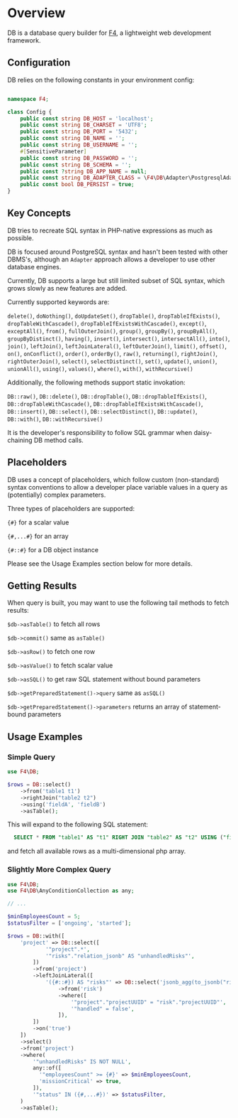 # Overview

DB is a database query builder for [F4](https://github.com/f4php/f4), a lightweight web development framework.

## Configuration

DB relies on the following constants in your environment config:

```php

namespace F4;

class Config {
    public const string DB_HOST = 'localhost';
    public const string DB_CHARSET = 'UTF8';
    public const string DB_PORT = '5432';
    public const string DB_NAME = '';
    public const string DB_USERNAME = '';
    #[SensitiveParameter]
    public const string DB_PASSWORD = '';
    public const string DB_SCHEMA = '';
    public const ?string DB_APP_NAME = null;
    public const string DB_ADAPTER_CLASS = \F4\DB\Adapter\PostgresqlAdapter::class;
    public const bool DB_PERSIST = true;
}
```

## Key Concepts

DB tries to recreate SQL syntax in PHP-native expressions as much as possible.

DB is focused around PostgreSQL syntax and hasn't been tested with other DBMS's, although an `Adapter` approach allows a developer to use other database engines.

Currently, DB supports a large but still limited subset of SQL syntax, which grows slowly as new features are added.

Currently supported keywords are:

`delete()`,
`doNothing()`,
`doUpdateSet()`,
`dropTable()`,
`dropTableIfExists()`,
`dropTableWithCascade()`,
`dropTableIfExistsWithCascade()`,
`except()`,
`exceptAll()`,
`from()`,
`fullOuterJoin()`,
`group()`, `groupBy()`,
`groupByAll()`,
`groupByDistinct()`,
`having()`,
`insert()`,
`intersect()`,
`intersectAll()`,
`into()`,
`join()`,
`leftJoin()`,
`leftJoinLateral()`,
`leftOuterJoin()`,
`limit()`,
`offset()`,
`on()`,
`onConflict()`,
`order()`, `orderBy()`,
`raw()`,
`returning()`,
`rightJoin()`,
`rightOuterJoin()`,
`select()`,
`selectDistinct()`,
`set()`,
`update()`,
`union()`,
`unionAll()`,
`using()`,
`values()`,
`where()`,
`with()`,
`withRecursive()`

Additionally, the following methods support static invokation:

`DB::raw()`,
`DB::delete()`,
`DB::dropTable()`,
`DB::dropTableIfExists()`,
`DB::dropTableWithCascade()`,
`DB::dropTableIfExistsWithCascade()`,
`DB::insert()`,
`DB::select()`,
`DB::selectDistinct()`,
`DB::update()`,
`DB::with()`,
`DB::withRecursive()`

It is the developer's responsibility to follow SQL grammar when daisy-chaining DB method calls.

## Placeholders

DB uses a concept of placeholders, which follow custom (non-standard) syntax conventions to allow a developer place variable values in a query as (potentially) complex parameters.

Three types of placeholders are supported:

`{#}` for a scalar value

`{#,...#}` for an array

`{#::#}` for a DB object instance

Please see the Usage Examples section below for more details.

## Getting Results

When query is built, you may want to use the following tail methods to fetch results:

`$db->asTable()` to fetch all rows

`$db->commit()` same as `asTable()`

`$db->asRow()` to fetch one row

`$db->asValue()` to fetch scalar value

`$db->asSQL()` to get raw SQL statement without bound parameters

`$db->getPreparedStatement()->query` same as `asSQL()`

`$db->getPreparedStatement()->parameters` returns an array of statement-bound parameters

## Usage Examples

### Simple Query

```php
use F4\DB;

$rows = DB::select()
    ->from('table1 t1')
    ->rightJoin("table2 t2")
    ->using('fieldA', 'fieldB')
    ->asTable();
```

This will expand to the following SQL statement:

```sql
  SELECT * FROM "table1" AS "t1" RIGHT JOIN "table2" AS "t2" USING ("fieldA", "fieldB")
```

and fetch all available rows as a multi-dimensional php array.

### Slightly More Complex Query

```php
use F4\DB;
use F4\DB\AnyConditionCollection as any;

// ...

$minEmployeesCount = 5;
$statusFilter = ['ongoing', 'started'];

$rows = DB::with([
    'project' => DB::select([
            '"project".*',
            '"risks"."relation_jsonb" AS "unhandledRisks"',
        ])
        ->from('project')
        ->leftJoinLateral([
            '({#::#}) AS "risks"' => DB::select('jsonb_agg(to_jsonb("risk".*)) AS "relation_jsonb"')
                ->from('risk')
                ->where([
                    '"project"."projectUUID" = "risk"."projectUUID"',
                    '"handled" = false',
                ]),
        ])
        ->on('true')
    ])
    ->select()
    ->from('project')
    ->where(
        '"unhandledRisks" IS NOT NULL',
        any::of([
          '"employeesCount" >= {#}' => $minEmployeesCount,
          'missionCritical' => true,
        ]),
        '"status" IN ({#,...#})' => $statusFilter,
    )
    ->asTable();
```